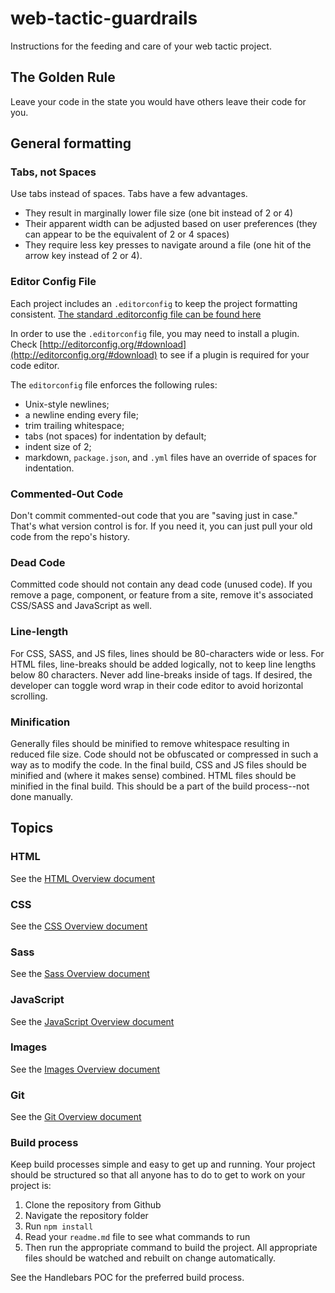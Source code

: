 # web-tactic-guardrails

Instructions for the feeding and care of your web tactic project.

## The Golden Rule
Leave your code in the state you would have others leave their code for you.

## General formatting

### Tabs, not Spaces
Use tabs instead of spaces. Tabs have a few advantages.
- They result in marginally lower file size (one bit instead of 2 or 4)
- Their apparent width can be adjusted based on user preferences (they can appear to be the equivalent of 2 or 4 spaces)
- They require less key presses to navigate around a file (one hit of the arrow key instead of 2 or 4).

### Editor Config File
Each project includes an `.editorconfig` to keep the project formatting consistent.
[The standard .editorconfig file can be found here](/.editorconfig)

In order to use the `.editorconfig` file, you may need to install a plugin. Check [http://editorconfig.org/#download](http://editorconfig.org/#download) to see if a plugin is required for your code editor.

The `editorconfig` file enforces the following rules:
- Unix-style newlines;
- a newline ending every file;
- trim trailing whitespace;
- tabs (not spaces) for indentation by default;
- indent size of 2;
- markdown, `package.json`, and `.yml` files have an override of spaces for indentation.

### Commented-Out Code
Don't commit commented-out code that you are "saving just in case." That's what version control is for. If you need it, you can just pull your old code from the repo's history.

### Dead Code
Committed code should not contain any dead code (unused code). If you remove a page, component, or feature from a site, remove it's associated CSS/SASS and JavaScript as well.

### Line-length
For CSS, SASS, and JS files, lines should be 80-characters wide or less. For HTML files, line-breaks should be added logically, not to keep line lengths below 80 characters. Never add line-breaks inside of tags. If desired, the developer can toggle word wrap in their code editor to avoid horizontal scrolling.

### Minification
Generally files should be minified to remove whitespace resulting in reduced file size. Code should not be obfuscated or compressed in such a way as to modify the code. In the final build, CSS and JS files should be minified and (where it makes sense) combined. HTML files should be minified in the final build. This should be a part of the build process--not done manually.

## Topics

### HTML
See the [HTML Overview document](html/01_overview.md)

### CSS
See the [CSS Overview document](css/01_overview.md)

### Sass
See the [Sass Overview document](sass/01_overview.md)

### JavaScript
See the [JavaScript Overview document](js/01_overview.md)

### Images
See the [Images Overview document](images/01_overview.md)

### Git
See the [Git Overview document](git/01_overview.md)

### Build process

Keep build processes simple and easy to get up and running. Your project should be structured so that all anyone has to do to get to work on your project is:
1. Clone the repository from Github
2. Navigate the repository folder
3. Run `npm install`
4. Read your `readme.md` file to see what commands to run
4. Then run the appropriate command to build the project. All appropriate files should be watched and rebuilt on change automatically.

See the Handlebars POC for the preferred build process.
